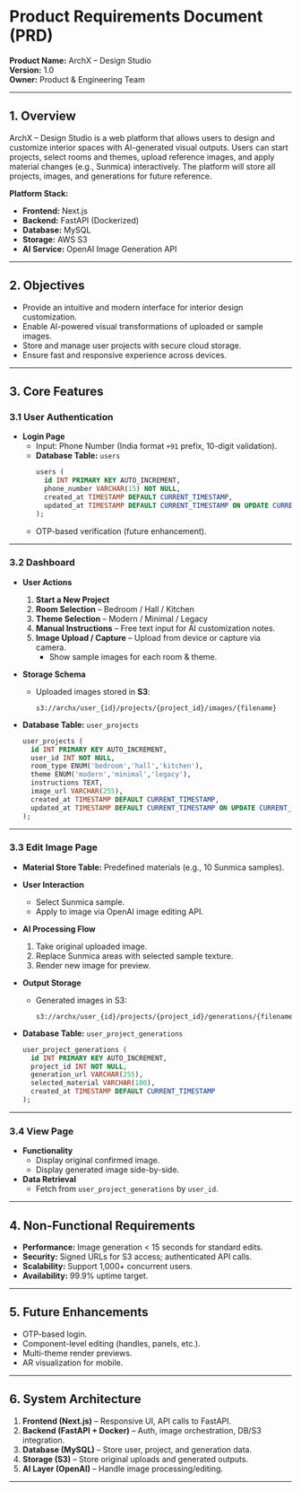 # **Product Requirements Document (PRD)**  
**Product Name:** ArchX – Design Studio  
**Version:** 1.0  
**Owner:** Product & Engineering Team  

---

## **1. Overview**
ArchX – Design Studio is a web platform that allows users to design and customize interior spaces with AI-generated visual outputs. Users can start projects, select rooms and themes, upload reference images, and apply material changes (e.g., Sunmica) interactively. The platform will store all projects, images, and generations for future reference.

**Platform Stack:**
- **Frontend:** Next.js  
- **Backend:** FastAPI (Dockerized)  
- **Database:** MySQL  
- **Storage:** AWS S3  
- **AI Service:** OpenAI Image Generation API  

---

## **2. Objectives**
- Provide an intuitive and modern interface for interior design customization.  
- Enable AI-powered visual transformations of uploaded or sample images.  
- Store and manage user projects with secure cloud storage.  
- Ensure fast and responsive experience across devices.  

---

## **3. Core Features**

### **3.1 User Authentication**
- **Login Page**
  - Input: Phone Number (India format `+91` prefix, 10-digit validation).
  - **Database Table:** `users`
    ```sql
    users (
      id INT PRIMARY KEY AUTO_INCREMENT,
      phone_number VARCHAR(15) NOT NULL,
      created_at TIMESTAMP DEFAULT CURRENT_TIMESTAMP,
      updated_at TIMESTAMP DEFAULT CURRENT_TIMESTAMP ON UPDATE CURRENT_TIMESTAMP
    );
    ```
  - OTP-based verification (future enhancement).

---

### **3.2 Dashboard**
- **User Actions**
  1. **Start a New Project**
  2. **Room Selection** – Bedroom / Hall / Kitchen
  3. **Theme Selection** – Modern / Minimal / Legacy
  4. **Manual Instructions** – Free text input for AI customization notes.
  5. **Image Upload / Capture** – Upload from device or capture via camera.
     - Show sample images for each room & theme.

- **Storage Schema**
  - Uploaded images stored in **S3**:
    ```
    s3://archx/user_{id}/projects/{project_id}/images/{filename}
    ```

- **Database Table:** `user_projects`
    ```sql
    user_projects (
      id INT PRIMARY KEY AUTO_INCREMENT,
      user_id INT NOT NULL,
      room_type ENUM('bedroom','hall','kitchen'),
      theme ENUM('modern','minimal','legacy'),
      instructions TEXT,
      image_url VARCHAR(255),
      created_at TIMESTAMP DEFAULT CURRENT_TIMESTAMP,
      updated_at TIMESTAMP DEFAULT CURRENT_TIMESTAMP ON UPDATE CURRENT_TIMESTAMP
    );
    ```

---

### **3.3 Edit Image Page**
- **Material Store Table:** Predefined materials (e.g., 10 Sunmica samples).
- **User Interaction**
  - Select Sunmica sample.
  - Apply to image via OpenAI image editing API.

- **AI Processing Flow**
  1. Take original uploaded image.
  2. Replace Sunmica areas with selected sample texture.
  3. Render new image for preview.

- **Output Storage**
  - Generated images in S3:
    ```
    s3://archx/user_{id}/projects/{project_id}/generations/{filename}
    ```

- **Database Table:** `user_project_generations`
    ```sql
    user_project_generations (
      id INT PRIMARY KEY AUTO_INCREMENT,
      project_id INT NOT NULL,
      generation_url VARCHAR(255),
      selected_material VARCHAR(100),
      created_at TIMESTAMP DEFAULT CURRENT_TIMESTAMP
    );
    ```

---

### **3.4 View Page**
- **Functionality**
  - Display original confirmed image.
  - Display generated image side-by-side.
- **Data Retrieval**
  - Fetch from `user_project_generations` by `user_id`.

---

## **4. Non-Functional Requirements**
- **Performance:** Image generation < 15 seconds for standard edits.  
- **Security:** Signed URLs for S3 access; authenticated API calls.  
- **Scalability:** Support 1,000+ concurrent users.  
- **Availability:** 99.9% uptime target.  

---

## **5. Future Enhancements**
- OTP-based login.  
- Component-level editing (handles, panels, etc.).  
- Multi-theme render previews.  
- AR visualization for mobile.  

---

## **6. System Architecture**
1. **Frontend (Next.js)** – Responsive UI, API calls to FastAPI.  
2. **Backend (FastAPI + Docker)** – Auth, image orchestration, DB/S3 integration.  
3. **Database (MySQL)** – Store user, project, and generation data.  
4. **Storage (S3)** – Store original uploads and generated outputs.  
5. **AI Layer (OpenAI)** – Handle image processing/editing.  

---
